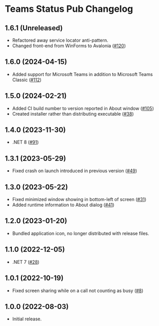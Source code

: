 # Teams Status Pub Changelog

## 1.6.1 (Unreleased)

- Refactored away service locator anti-pattern.
- Changed front-end from WinForms to Avalonia ([#120](https://github.com/tetsuo13/TeamsStatusPub/pull/120))

## 1.6.0 (2024-04-15)

- Added support for Microsoft Teams in addition to Microsoft Teams Classic ([#112](https://github.com/tetsuo13/TeamsStatusPub/issues/112))

## 1.5.0 (2024-02-21)

- Added CI build number to version reported in About window ([#105](https://github.com/tetsuo13/TeamsStatusPub/pull/105))
- Created installer rather than distributing executable ([#38](https://github.com/tetsuo13/TeamsStatusPub/issues/38))

## 1.4.0 (2023-11-30)

- .NET 8 ([#91](https://github.com/tetsuo13/TeamsStatusPub/pull/91))

## 1.3.1 (2023-05-29)

- Fixed crash on launch introduced in previous version ([#49](https://github.com/tetsuo13/TeamsStatusPub/issues/49))

## 1.3.0 (2023-05-22)

- Fixed minimized window showing in bottom-left of screen ([#31](https://github.com/tetsuo13/TeamsStatusPub/issues/31))
- Added runtime information to About dialog ([#41](https://github.com/tetsuo13/TeamsStatusPub/issues/41))

## 1.2.0 (2023-01-20)

- Bundled application icon, no longer distributed with release files.

## 1.1.0 (2022-12-05)

- .NET 7 ([#28](https://github.com/tetsuo13/TeamsStatusPub/pull/28))

## 1.0.1 (2022-10-19)

- Fixed screen sharing while on a call not counting as busy ([#8](https://github.com/tetsuo13/TeamsStatusPub/issues/8))

## 1.0.0 (2022-08-03)

- Initial release.
